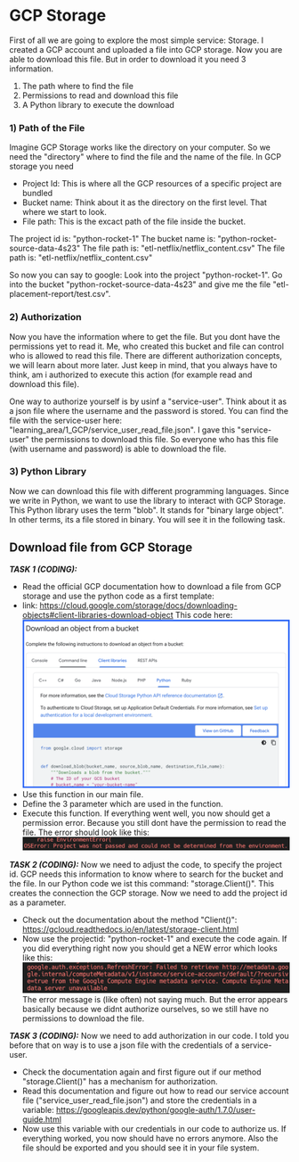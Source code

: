 
# GCP Storage
First of all we are going to explore the most simple service: Storage. 
I created a GCP account and uploaded a file into GCP storage. Now you are able to download this file. But in order to download it you need 3 information.

1) The path where to find the file
2) Permissions to read and download this file
3) A Python library to execute the download

### 1) Path of the File
Imagine GCP Storage works like the directory on your computer. So we need the "directory" where to find the file and the name of the file. In GCP storage you need
- Project Id: This is where all the GCP resources of a specific project are bundled
- Bucket name: Think about it as the directory on the first level. That where we start to look.
- File path: This is the excact path of the file inside the bucket.

The project id is: "python-rocket-1"
The bucket name is: "python-rocket-source-data-4s23"
The file path is: "etl-netflix/netflix_content.csv"
The file path is: "etl-netflix/netflix_content.csv"

So now you can say to google: Look into the project "python-rocket-1". Go into the bucket "python-rocket-source-data-4s23" and give me the file "etl-placement-report/test.csv".

### 2) Authorization
Now you have the information where to get the file. But you dont have the permissions yet to read it. 
Me, who created this bucket and file can control who is allowed to read this file.
There are different authorization concepts, we will learn about more later. Just keep in mind, that you always have to think, am i authorized to execute this action (for example read and download this file).

One way to authorize yourself is by usinf a "service-user". Think about it as a json file where the username and the password is stored.  You can find the file with the service-user here: "learning_area/1_GCP/service_user_read_file.json".
I gave this "service-user" the permissions to download this file. So everyone who has this file (with username and password) is able to download the file.

### 3) Python Library
Now we can download this file with different programming languages. Since we write in Python, we want to use the library to interact with GCP Storage. This Python library uses the term "blob". It stands for "binary large object". In other terms, its a file stored in binary. You will see it in the following task.



## Download file from GCP Storage
_**TASK 1 (CODING):**_
- Read the official GCP documentation how to download a file from GCP storage and use the python code as a first template:
- link: https://cloud.google.com/storage/docs/downloading-objects#client-libraries-download-object
This code here:
![image](assets/gcp_storage_python_3.png)
- Use this function in our main file.
- Define the 3 parameter which are used in the function.
- Execute this function. If everything went well, you now should get a permission error. Because you still dont have the permission to read the file. The error should look like this:
![image](assets/project_error.png)


_**TASK 2 (CODING):**_
Now we need to adjust the code, to specify the project id. GCP needs this information to know where to search for the bucket and the file. In our Python code we ist this command:
"storage.Client()". This creates the connection the GCP storage. Now we need to add the project id as a parameter. 
- Check out the documentation about the method "Client()": https://gcloud.readthedocs.io/en/latest/storage-client.html
- Now use the projectid: "python-rocket-1" and execute the code again.
If you did everything right now you should get a NEW error which looks like this:
![image](assets/gcp_storage_python_afterprojectid.png)
The error message is (like often) not saying much. But the error appears basically because we didnt authorize ourselves, so we still have no permissions to download the file.


_**TASK 3 (CODING):**_
Now we need to add authorization in our code. I told you before that on way is to use a json file with the credentials of a service-user.

- Check the documentation again and first figure out if our method "storage.Client()" has a mechanism for authorization.
- Read this documentation and figure out how to read our service account file ("service_user_read_file.json") and store the credentials in a variable: https://googleapis.dev/python/google-auth/1.7.0/user-guide.html
- Now use this variable with our credentials in our code to authorize us.
If everything worked, you now should have no errors anymore. Also the file should be exported and you should see it in your file system.